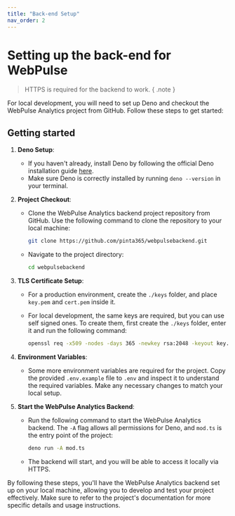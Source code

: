 ```yaml
---
title: "Back-end Setup"
nav_order: 2
---
```


# Setting up the back-end for WebPulse

> HTTPS is required for the backend to work. { .note }

For local development, you will need to set up Deno and checkout the WebPulse Analytics project from GitHub. Follow
these steps to get started:

## Getting started

1. **Deno Setup**:
   - If you haven't already, install Deno by following the official Deno installation guide
     [here](https://docs.deno.com/runtime/manual/getting_started/installation).
   - Make sure Deno is correctly installed by running `deno --version` in your terminal.

2. **Project Checkout**:
   - Clone the WebPulse Analytics backend project repository from GitHub. Use the following command to clone the
     repository to your local machine:

     ```bash
     git clone https://github.com/pinta365/webpulsebackend.git
     ```

   - Navigate to the project directory:

     ```bash
     cd webpulsebackend
     ```

3. **TLS Certificate Setup**:

   - For a production environment, create the `./keys` folder, and place `key.pem` and `cert.pem` inside it.

   - For local development, the same keys are required, but you can use self signed ones. To create them, first create
     the `./keys` folder, enter it and run the following command:

     ```bash
     openssl req -x509 -nodes -days 365 -newkey rsa:2048 -keyout key.pem -out cert.pem
     ```

4. **Environment Variables**:
   - Some more environment variables are required for the project. Copy the provided `.env.example` file to `.env` and
     inspect it to understand the required variables. Make any necessary changes to match your local setup.

5. **Start the WebPulse Analytics Backend**:
   - Run the following command to start the WebPulse Analytics backend. The `-A` flag allows all permissions for Deno,
     and `mod.ts` is the entry point of the project:

     ```bash
     deno run -A mod.ts
     ```

   - The backend will start, and you will be able to access it locally via HTTPS.

By following these steps, you'll have the WebPulse Analytics backend set up on your local machine, allowing you to
develop and test your project effectively. Make sure to refer to the project's documentation for more specific details
and usage instructions.
